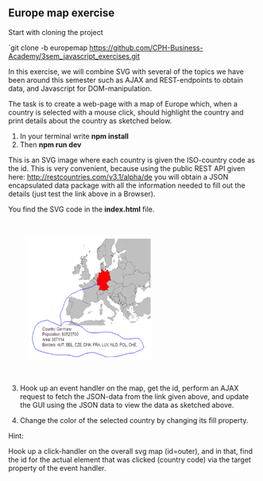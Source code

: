 ## Europe map exercise

Start with cloning the project

`git clone -b europemap https://github.com/CPH-Business-Academy/3sem_javascript_exercises.git

In this exercise, we will combine SVG with several of the topics we have been around this semester such as AJAX and REST-endpoints to obtain data, and Javascript for DOM-manipulation.

The task is to create a web-page with a map of Europe which, when a country is selected with a mouse click, should highlight the country and print details about the country as sketched below.

1. In your terminal write **npm install**
2. Then **npm run dev**

This is an SVG image where each country is given the ISO-country code as the id. This is very convenient, because using the public REST API given here: http://restcountries.com/v3.1/alpha/de you will obtain a JSON encapsulated data package with all the information needed to fill out the details (just test the link above in a Browser).

You find the SVG code in the **index.html** file.

</br>

<figure>
    <img src ="./images/europe.png"
         alt ="cras table"
         width ="250"
         height ="250">
    <!-- <figcaption><em>Cars Table</em></figcaption> -->
</figure>

</br>

3. Hook up an event handler on the map, get the id, perform an AJAX request to fetch the JSON-data from the link given above, and update the GUI using the JSON data to view the data as sketched above.

4. Change the color of the selected country by changing its fill property.

Hint:

Hook up a click-handler on the overall svg map (id=outer), and in that, find the id for the actual element that was clicked (country code) via the target property of the event handler.
